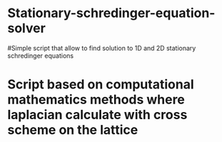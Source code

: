 # Stationary-schredinger-equation-solver

#Simple script that allow to find solution to 1D and 2D stationary schredinger equations
# Script based on computational mathematics methods where laplacian calculate with cross scheme on the lattice
